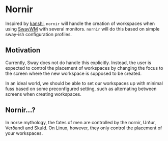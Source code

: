 # Nornir
Inspired by [kanshi](https://github.com/emersion/kanshi), `nornir` will handle the creation of workspaces when using [SwayWM](swaywm.org) with several monitors.
`nornir` will do this based on simple sway-ish configuration profiles.

## Motivation
Currently, Sway does not do handle this explicitly.
Instead, the user is expected to control the placement of workspaces by changing the focus to the screen where the new workspace is supposed to be created.

In an ideal world, we should be able to set our workspaces up with minimal fuss based on some preconfigured setting, such as alternating between screens when creating workspaces.

## Nornir...?
In norse mythology, the fates of men are controlled by the nornir, Urður, Verðandi and Skuld.
On Linux, however, they only control the placement of your workspaces.
